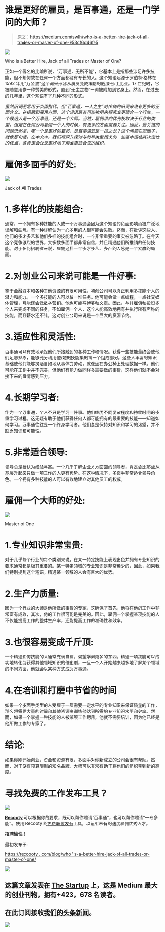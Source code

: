 # 谁是更好的雇员，是百事通，还是一门学问的大师？

> 原文：<https://medium.com/swlh/who-is-a-better-hire-jack-of-all-trades-or-master-of-one-953cf6d46fe5>

![](img/72bddc0146db3897520419fbf19049e4.png)

Who is a Better Hire, Jack of all Trades or Master of One?

正如一个著名的比喻所说，“万事通，无所不能”，它基本上是指那些涉足许多技能，但不知何故在任何一个方面都没有专长的人。这个短语起源于罗伯特·格林在 1592 年用“万金油”这个词来形容从演员变成编剧的威廉·莎士比亚。17 世纪时，它被随意用作一种赞美的形式，直到“无主之物”一词被附加到它身上。然而，在过去的几年里，这个短语有了几种不同的形式。

*虽然旧词更常用于负面指代，但“百事通，一人之主”对传统的旧词来说有更多的正面含义。在招聘和雇用方面，这个短语最有可能被用来探究谁更适合一个行业，一个候选人是一个万事通，还是一个大师。当然，雇佣谁的优先权取决于行业的类型，但是在任何公司雇佣一个人的时候，有更多的方面需要关注。因此，最关键的问题仍然是，哪一个是更好的雇员，是百事通还是一技之长？这个问题在兜圈子，就像那句话。在本文中，我们将深入探讨与每种类型相关的一些基本但极其决定性的优点，这肯定会让您更好地了解谁更适合您的组织。*

# 雇佣多面手的好处:

![](img/ca08d979911729ea4a3b67069410375a.png)

Jack of All Trades

# 1.多样化的技能组合:

通常，一个拥有多种技能的人或一个万事通会因为这个短语的负面影响而被广泛地误解和曲解。有一种误解认为一心多用的人很可能会失败。然而，在批评这些人、他们的多才多艺和他们多样的技能组合时，一个非常重要的事实被忽略了。在今天这个竞争激烈的世界，大多数多面手都非常自信，并且精通他们所推销的任何技能。对于任何招聘者来说，雇佣这样一个多才多艺、多产的人总是一个双赢的局面。

# 2.对创业公司来说可能是一件好事:

鉴于金融资本和各种其他资源的有限可用性，初创公司可以真正利用多技能个人的潜力和能力。一个多技能的人可以做一堆任务。他可能会做一点编程，一点社交媒体管理，可能还会做数字营销。他也可能写博客和文章。因此，与其雇佣和投资多个人来完成不同的任务，不如雇佣一个人，这个人能高效地拥有并执行所有声称的技能，而且薪水还不错，这对创业公司来说是一个巨大的资源节约。

# 3.适应性和灵活性:

百事通可以有效地承担他们所接触到的各种工作和情况。获得一些技能最终会使他们足够熟练，能够充分利用他/她的技能集的每一个组成部分。这些人丰富的知识基础使他们能够灵活自如地从事体力劳动，就像坐在办公椅上处理数据一样。他们可能在工作中并不完美，但他们有能力做同样多需要做的事情，这样他们就不会对接下来的事情感到压力。

# 4.长期学习者:

作为一个万事通，个人不只是学习一件事。他们经历不同复杂程度和持续时间的多重学习过程。这无疑有助于他们获得任何人都可能拥有的最重要的技能——知道如何学习。万事通往往是一个终身学习者。他们总是保持对知识和学习的渴望，并不缺乏知识和可能性。

# 5.非常适合领导:

领导总是被认为经验丰富。一个几乎了解企业方方面面的领导者，肯定会比那些从基层升起来只做一项工作的人更有优势。在这种情况下，多面手非常适合领导角色。一个拥有多种技能的人可以有效地建立对其他员工的权威。

# 雇佣一个大师的好处:

![](img/9429e1b9db21441ec5de4d56082cb088.png)

Master of One

# 1.专业知识非常宝贵:

对于几乎每个行业的每个类别来说，在某一特定技能上表现出色并拥有专业知识的要求通常都是极其重要的。某一特定领域的专业知识是非常稀少的，因此，如果我们特别提到这个短语，精通某一领域的人会有巨大的优势。

# 2.生产力质量:

因为一个行业的大师是他所做的事情的专家，这确保了首先，他将在他的工作中非常富有成效，其次，他的工作很可能是完美的。因此，雇佣一个掌握某项技能的人不仅能提高工作的整体生产率，还能提高工作的准确性和效率。

# 3.也很容易变成千斤顶:

一个精通任何技能的人通常充满自信，渴望学到更多的东西。精通一项技能可以成功地转化为获得其他领域知识的催化剂，一旦一个人开始越来越多地了解某个领域的不同方面，他就会以某种方式成为万事通。

# 4.在培训和打磨中节省的时间

如果一个多面手类型的人受雇于一项需要一定水平的专业知识来保证质量的工作，那么将需要大量的时间和其他资源来训练他达到所需的专业知识水平和效率。然而，如果一个掌握一种技能的人被某项工作聘用，他就不需要培训，因为他已经是他所做工作的专家了。

# 结论:

如果你刚开始创业，资金和资源有限，多面手对你新成立的公司会很有帮助。然而，对于没有预算限制的知名品牌，大师可以非常有助于将他们的组织带到新的高度。

# 寻找免费的工作发布工具？

[![](img/0b3dde36600bb570b7948a09959c728e.png)](https://recooty.com/free-job-posting)

[**Recooty**](https://recooty.com/) 可以根据你的要求，既可以帮你聘请“百事通”，也可以帮你聘请“一专多能”。使用 Recooty 的[免费职位发布](https://recooty.com/free-job-posting)工具，以前所未有的速度雇佣优秀人才。

**招聘愉快！**

最初发布于:

[https://recoooty . com/blog/who ' s-a-better-hire-jack-of-all-trades-or-master-of-one/](https://recooty.com/blog/who-is-a-better-hire-jack-of-all-trades-or-master-of-one/)

[![](img/308a8d84fb9b2fab43d66c117fcc4bb4.png)](https://medium.com/swlh)

## 这篇文章发表在 [The Startup](https://medium.com/swlh) 上，这是 Medium 最大的创业刊物，拥有+423，678 名读者。

## 在此订阅接收[我们的头条新闻](https://growthsupply.com/the-startup-newsletter/)。

[![](img/b0164736ea17a63403e660de5dedf91a.png)](https://medium.com/swlh)